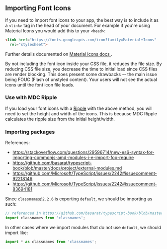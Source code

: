 ## Importing Font Icons

If you need to import font icons to your app, the best way is to include it as a `<link>` tag in the head of your document. For example if you're using Material Icons you would add this to your `<head>`:

```html
<link href="https://fonts.googleapis.com/icon?family=Material+Icons"
  rel="stylesheet">
```

Further details documented on [Material Icons docs ](https://google.github.io/material-design-icons/#icon-font-for-the-web).

By not including the font icon inside your CSS file, it reduces the file size. By reducing CSS file size, you decrease the time to initial load since CSS files are render blocking. This does present some drawbacks -- the main issue being FOUC (Flash of unstyled content). Your users will not see the actual icons until the font icon file loads.

### Use with MDC Ripple

If you load your font icons with a [Ripple](../packages/ripple) with the above method, you will need to set the height and width of the icons. This is because MDC Ripple calculates the ripple size from the initial height/width.

### Importing packages

References:
-  https://stackoverflow.com/questions/29596714/new-es6-syntax-for-importing-commonjs-amd-modules-i-e-import-foo-require
- https://github.com/basarat/typescript-book/blob/master/docs/project/external-modules.md
- https://github.com/Microsoft/TypeScript/issues/2242#issuecomment-92218146
- https://github.com/Microsoft/TypeScript/issues/2242#issuecomment-83694181

Since `classnames@2.2.6` is exporting `default`, we should be importing as such:
```ts
// referenced in https://github.com/basarat/typescript-book/blob/master/docs/project/external-modules.md#default-exportsimports
import classnames from 'classnames';
```

In other cases where we import modules that do not use `default`, we should import like:
```ts
import * as classnames from 'classnames';
```